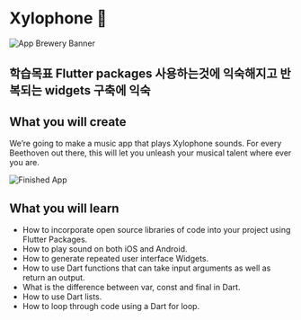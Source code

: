 # Xylophone 🎹

![App Brewery Banner](https://github.com/londonappbrewery/Images/blob/master/AppBreweryBanner.png)

## 학습목표 Flutter packages 사용하는것에 익숙해지고 반복되는 widgets 구축에 익숙


## What you will create

We’re going to make a music app that plays Xylophone sounds. For every Beethoven out there, this will let you unleash your musical talent where ever you are. 

![Finished App](https://github.com/londonappbrewery/Images/blob/master/xylophone-flutter.png )

## What you will learn

- How to incorporate open source libraries of code into your project using Flutter Packages.
- How to play sound on both iOS and Android.
- How to generate repeated user interface Widgets.
- How to use Dart functions that can take input arguments as well as return an output.
- What is the difference between var, const and final in Dart.
- How to use Dart lists.
- How to loop through code using a Dart for loop.
